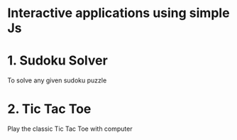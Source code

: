 # Interactive applications using simple Js

# 1. Sudoku Solver
To solve any given sudoku puzzle

# 2. Tic Tac Toe
Play the classic Tic Tac Toe with computer
